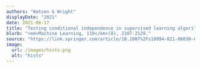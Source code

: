```yaml
---
authors: "Watson & Wright"
displayDate: "2021"
date: 2021-06-17
title: "Testing conditional independence in supervised learning algorithms"
blurb: "<em>Machine Learning, 110</em>(8), 2107-2129."
source: "https://link.springer.com/article/10.1007%2Fs10994-021-06030-6"
image:
  url: /images/hists.png
  alt: "hists"
---
```

